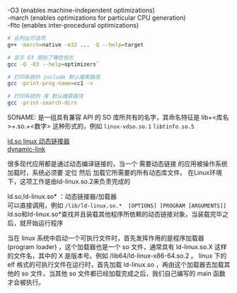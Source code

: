 -O3 (enables machine-independent optimizations)  
-march (enables optimizations for particular
CPU generation)  
-flto (enables inter-procedural optimizations)

```bash
# 会列出可选项
g++ -march=native -m32 ... -Q --help=target 

# 显示 O3 用到了哪些优化
gcc -Q -O3 --help=optimizers` 
```

```bash
# 打印系统的 include 默认搜索路径
gcc -print-prog-name=cc1 -v

# 打印系统的 库 默认搜索路径
gcc -print-search-dirs

```

SONAME: 是一组具有兼容 API 的 SO 库所共有的名字，其命名特征是 lib+<库名>+.so.+<数字> 这种形式的，例如 `linux-vdso.so.1` `libtinfo.so.5`

[ld.so linux 动态链接器](https://listenerri.com/2023/10/08/ld-so-linux-%E5%8A%A8%E6%80%81%E8%BF%9E%E6%8E%A5%E5%99%A8%E6%98%AF%E4%BB%80%E4%B9%88/)  
[dynamic-link](https://markrepo.github.io/kernel/2018/08/19/dynamic-link/)

很多现代应用都是通过动态编译链接的，当一个 需要动态链接 的应用被操作系统加载时，系统必须要 定位 然后 加载它所需要的所有动态库文件。 在Linux环境下，这项工作是由ld-linux.so.2来负责完成的

ld.so,ld-linux.so* ：动态链接器/加载器  
可以直接调用，例如 `/lib/ld-linux.so.*  [OPTIONS] [PROGRAM [ARGUMENTS]]`  
ld.so和ld-linux.so*查找并且装载其他程序所依赖的动态链接对象，当装载完毕之后，就开始运行程序

当在 linux 系统中启动一个可执行文件时，首先发挥作用的是程序加载器 (program loader) ，这个加载器也是一个 so 文件，通常具有 ld-linux.so.X 这样的文件名，其中的 X 是版本号。例如 /lib64/ld-linux-x86-64.so.2 。 linux 下的 elf 格式的可执行文件在运行时，首先加载 ld-linux.so ，再由这个加载器去加载其他的 so 文件，当其他 so 文件都已经加载完成之后，我们自己编写的 main 函数才会被执行。